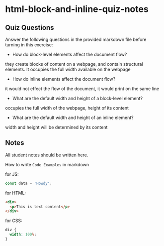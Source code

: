 # html-block-and-inline-quiz-notes

## Quiz Questions

Answer the following questions in the provided markdown file before turning in this exercise:

- How do block-level elements affect the document flow?

they create blocks of content on a webpage, and contain structural elements. It occupies the full width available on the webpage

- How do inline elements affect the document flow?

it would not effect the flow of the document, it would print on the same line

- What are the default width and height of a block-level element?

occupies the full width of the webpage, height of its content

- What are the default width and height of an inline element?

width and height will be determined by its content

## Notes

All student notes should be written here.

How to write `Code Examples` in markdown

for JS:

```javascript
const data = 'Howdy';
```

for HTML:

```html
<div>
  <p>This is text content</p>
</div>
```

for CSS:

```css
div {
  width: 100%;
}
```
